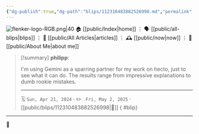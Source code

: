 ```yaml
---
{"dg-publish":true,"dg-path":"blips/112310483882526998.md","permalink":"/blips/112310483882526998/","title":"philipp on mastodon @ 2024-04-21"}
---
```



<div class="transclusion internal-embed is-loaded"><div class="markdown-embed">




![flenker-logo-RGB.png|40](/img/user/attachments/flenker-logo-RGB.png)
🏠 [[public/Index\|home]]  ⋮ 🗣️ [[public/all-blips\|blips]] ⋮  📝 [[public/All Articles\|articles]]  ⋮ 🕰️ [[public/now\|now]] ⋮ 🪪 [[public/About Me\|about me]]


</div></div>


> [!summary] **philipp**:
>
> I'm using Gemini as a sparring partner for my work on hecto, just to see what it can do. The results range  from impressive explanations to dumb rookie mistakes.
> - - -
>
> 🗓️ <code>Sun, Apr 21, 2024</code>  · ✏️ <code> Fri, May 2, 2025</code>  · [[public/blips/112310483882526998\|🔗]]
{ #blip}


- - -

 👾
